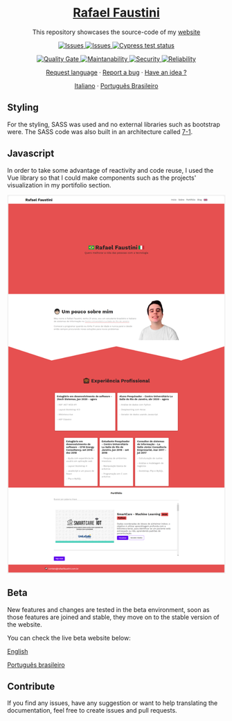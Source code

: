 <a href="https://rafaelfaustini.com.br"><h1 align="center">Rafael Faustini</h1></a>

  <p align="center">
  This repository showcases the source-code of my <a href="https://rafaelfaustini.com.br">website</a></p>

  <p align="center">
     <a href="https://github.com/rafaelfaustini/rafaelfaustini.com.br/issues">
      <img alt="Issues" src="https://img.shields.io/github/issues/rafaelfaustini/rafaelfaustini.com.br?color=f44336" />
    </a>
     <a href="https://github.com/rafaelfaustini/rafaelfaustini.com.br/pulls">
      <img alt="Issues" src="https://img.shields.io/github/issues-pr/rafaelfaustini/rafaelfaustini.com.br?color=f44336" />
    </a>
    <a href="https://dashboard.cypress.io/projects/iem8xz/runs">
      <img alt="Cypress test status" src="https://img.shields.io/endpoint?url=https://dashboard.cypress.io/badge/simple/iem8xz&style=for-the-badge&logo=cypress" />
    </a>
  </p>
  <p align="center">
    <a href="https://sonarcloud.io/summary/new_code?id=rafaelfaustini_rafaelfaustini.com.br">
      <img alt="Quality Gate" src="https://sonarcloud.io/api/project_badges/measure?project=rafaelfaustini_rafaelfaustini.com.br&metric=alert_status" />
    </a>
    <a href="https://sonarcloud.io/summary/new_code?id=rafaelfaustini_rafaelfaustini.com.br">
      <img alt="Maintanability" src="https://sonarcloud.io/api/project_badges/measure?project=rafaelfaustini_rafaelfaustini.com.br&metric=sqale_rating" />
      </a>
      <a href="https://sonarcloud.io/summary/new_code?id=rafaelfaustini_rafaelfaustini.com.br">
      <img alt="Security" src="https://sonarcloud.io/api/project_badges/measure?project=rafaelfaustini_rafaelfaustini.com.br&metric=security_rating" />
      </a>
      <a href="https://sonarcloud.io/summary/new_code?id=rafaelfaustini_rafaelfaustini.com.br">
      <img alt="Reliability" src="https://sonarcloud.io/api/project_badges/measure?project=rafaelfaustini_rafaelfaustini.com.br&metric=reliability_rating" />
      </a>

  </p>
  <p align="center">
   <a href="https://github.com/rafaelfaustini/rafaelfaustini.com.br/issues/new?assignees=rafaelfaustini&labels=Documentation%2C+Translation&template=new-language-request.md&title=%5Btranslation%5D">Request language</a>
     ·
    <a href="https://github.com/rafaelfaustini/rafaelfaustini.com.br/issues/new?assignees=&labels=Bug+Fix&template=bug_report.md&title=%5Bbugfix%5D">Report a bug</a>
     ·
    <a href="https://github.com/rafaelfaustini/rafaelfaustini.com.br/issues/new?assignees=&labels=feature&template=feature_request.md&title=%5Bfeature%5D">Have an idea ?</a>
  </p>
  <p align="center">
    <a href="/docs/readme_it.md">Italiano</a>
    ·
    <a href="/docs/readme_pt-BR.md">Português Brasileiro</a>
  </p>

## Styling

For the styling, SASS was used and no external libraries such as bootstrap were. The SASS code was also built in an architecture called [7-1](https://github.com/HugoGiraudel/sass-boilerplate). 

## Javascript

In order to take some advantage of reactivity and code reuse, I used the Vue library so that I could make components such as the projects' visualization in my portifolio section.

![Webpage screenshot](img/website1.png)

## Beta

New features and changes are tested in the beta environment, soon as those features are joined and stable, they move on to the stable version of the website.

You can check the live beta website below:

[English](beta.rafaelfaustini.com)

[Português brasileiro](beta.rafaelfaustini.com.br)

## Contribute

If you find any issues, have any suggestion or want to help translating the documentation, feel free to create issues and pull requests.

